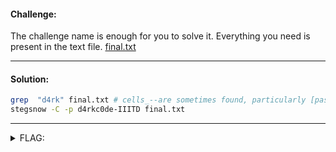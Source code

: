 #### Challenge:

The challenge name is enough for you to solve it. Everything you need is present in the text file. [final.txt](./final.txt ':ignore')

---

#### Solution:

```bash
grep  "d4rk" final.txt # cells_--are sometimes found, particularly [password is : d4rkc0de-IIITD ]when resistant substances
stegsnow -C -p d4rkc0de-IIITD final.txt
```

---

<details><summary>FLAG:</summary>

```
d4rk{h@ving_fun_w1th_st3gsn0w?}c0de
```

</details>
